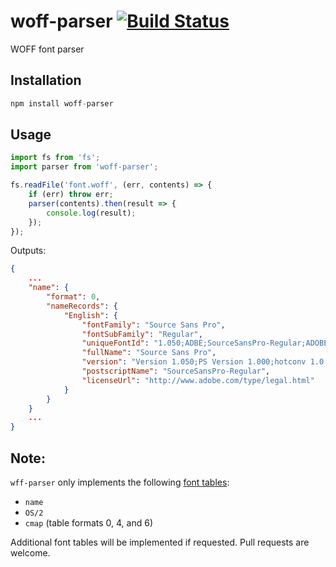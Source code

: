 # woff-parser [![Build Status][ci-img]][ci]

WOFF font parser

[ci-img]:  https://travis-ci.org/andyjansson/woff-parser.svg
[ci]:      https://travis-ci.org/andyjansson/woff-parser

## Installation

```js
npm install woff-parser
```

## Usage

```js
import fs from 'fs';
import parser from 'woff-parser';

fs.readFile('font.woff', (err, contents) => {
	if (err) throw err;
	parser(contents).then(result => {
		console.log(result);
	});
});
```

Outputs:

```json
{
	...
	"name": {
		"format": 0,
		"nameRecords": {
			"English": {
				"fontFamily": "Source Sans Pro",
				"fontSubFamily": "Regular",
				"uniqueFontId": "1.050;ADBE;SourceSansPro-Regular;ADOBE",
				"fullName": "Source Sans Pro",
				"version": "Version 1.050;PS Version 1.000;hotconv 1.0.70;makeotf.lib2.5.5900",
				"postscriptName": "SourceSansPro-Regular",
				"licenseUrl": "http://www.adobe.com/type/legal.html"
			}
		}
	}
	...
}
```

## Note:

`wff-parser` only implements the following [font tables](https://www.microsoft.com/typography/otspec/otff.htm#otttables):

* `name`
* `OS/2`
* `cmap` (table formats 0, 4, and 6)

Additional font tables will be implemented if requested. Pull requests are welcome.
